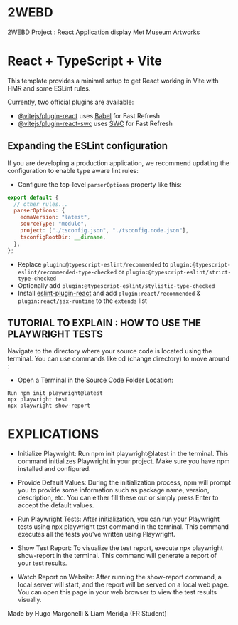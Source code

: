 # 2WEBD

2WEBD Project : React Application display Met Museum Artworks

# React + TypeScript + Vite

This template provides a minimal setup to get React working in Vite with HMR and some ESLint rules.

Currently, two official plugins are available:

- [@vitejs/plugin-react](https://github.com/vitejs/vite-plugin-react/blob/main/packages/plugin-react/README.md) uses [Babel](https://babeljs.io/) for Fast Refresh
- [@vitejs/plugin-react-swc](https://github.com/vitejs/vite-plugin-react-swc) uses [SWC](https://swc.rs/) for Fast Refresh

## Expanding the ESLint configuration

If you are developing a production application, we recommend updating the configuration to enable type aware lint rules:

- Configure the top-level `parserOptions` property like this:

```js
export default {
  // other rules...
  parserOptions: {
    ecmaVersion: "latest",
    sourceType: "module",
    project: ["./tsconfig.json", "./tsconfig.node.json"],
    tsconfigRootDir: __dirname,
  },
};
```

- Replace `plugin:@typescript-eslint/recommended` to `plugin:@typescript-eslint/recommended-type-checked` or `plugin:@typescript-eslint/strict-type-checked`
- Optionally add `plugin:@typescript-eslint/stylistic-type-checked`
- Install [eslint-plugin-react](https://github.com/jsx-eslint/eslint-plugin-react) and add `plugin:react/recommended` & `plugin:react/jsx-runtime` to the `extends` list

## TUTORIAL TO EXPLAIN : HOW TO USE THE PLAYWRIGHT TESTS

Navigate to the directory where your source code is located using the terminal. You can use commands like cd (change directory) to move around :
- Open a Terminal in the Source Code Folder Location:

```console
Run npm init playwright@latest
npx playwright test
npx playwright show-report
```

# EXPLICATIONS 

 - Initialize Playwright:
Run npm init playwright@latest in the terminal. This command initializes Playwright in your project. Make sure you have npm installed and configured.

- Provide Default Values:
During the initialization process, npm will prompt you to provide some information such as package name, version, description, etc. You can either fill these out or simply press Enter to accept the default values.

- Run Playwright Tests:
After initialization, you can run your Playwright tests using npx playwright test command in the terminal. This command executes all the tests you've written using Playwright.

- Show Test Report:
To visualize the test report, execute npx playwright show-report in the terminal. This command will generate a report of your test results.

- Watch Report on Website:
After running the show-report command, a local server will start, and the report will be served on a local web page. You can open this page in your web browser to view the test results visually.

Made by Hugo Margonelli & Liam Meridja (FR Student)
